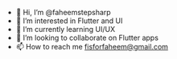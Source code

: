 - 👋 Hi, I’m @faheemstepsharp
- 👀 I’m interested in Flutter and UI
- 🌱 I’m currently learning UI/UX
- 💞️ I’m looking to collaborate on Flutter apps
- 📫 How to reach me fisforfaheem@gmail.com

<!---
faheemstepsharp/faheemstepsharp is a ✨ special ✨ repository because its `README.md` (this file) appears on your GitHub profile.
You can click the Preview link to take a look at your changes.
--->
